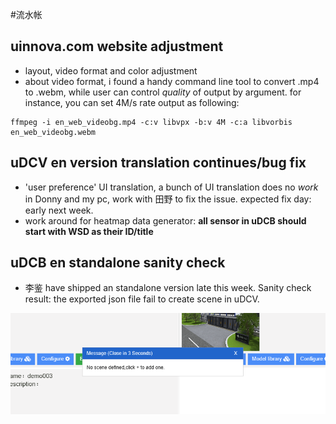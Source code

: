 #流水帐
## uinnova.com website adjustment
- layout, video format and color adjustment
- about video format, i found a handy command line tool to convert .mp4 to .webm, while user can control *quality* of output by argument. for instance, you can set 4M/s rate output as following:
```
ffmpeg -i en_web_videobg.mp4 -c:v libvpx -b:v 4M -c:a libvorbis en_web_videobg.webm
```

## uDCV en version translation continues/bug fix
- 'user preference' UI translation, a bunch of UI translation does no *work* in Donny and my pc, work with 田野 to fix the issue. expected fix day: early next week.
- work around for heatmap data generator:  **all sensor in uDCB should start with WSD as their ID/title**

## uDCB en standalone sanity check
- 李鉴 have shipped an standalone version late this week. Sanity check result: the exported json file fail to create scene in uDCV.

![error](error2.png)